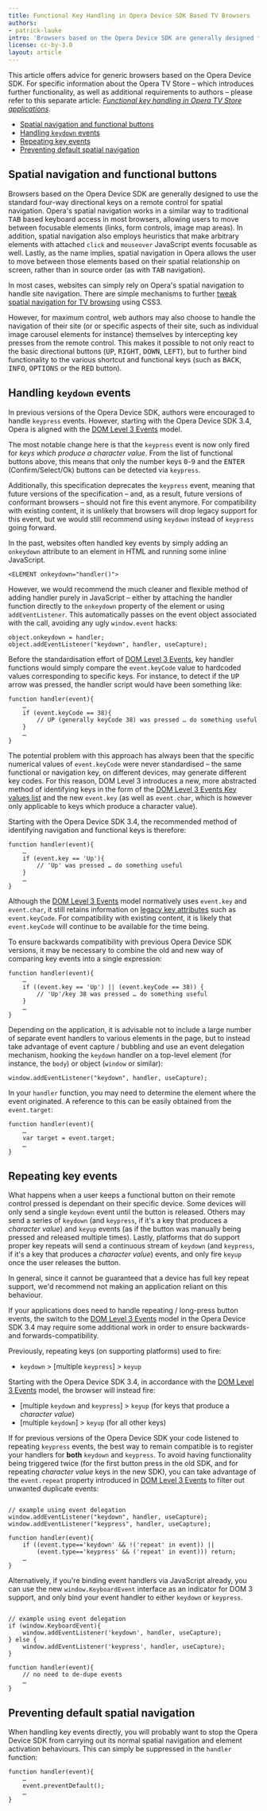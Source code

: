 ```yaml
---
title: Functional Key Handling in Opera Device SDK Based TV Browsers
authors:
- patrick-lauke
intro: 'Browsers based on the Opera Device SDK are generally designed to use the standard four-way directional keys on a remote control for spatial navigation. Websites specifically aimed at TV browsing can directly handle navigation and the use of functional keys through key events. This article outlines some possible approaches, particularly in light of the new DOM Level 3 Events model introduced in the Opera Device SDK 3.4.'
license: cc-by-3.0
layout: article
---
```

<div class="note">
<p>This article offers advice for generic browsers based on the Opera Device SDK. For specific information about the Opera TV Store – which introduces further functionality, as well as additional requirements to authors – please refer to this separate article: <a href="http://dev.opera.com/articles/view/functional-key-handling-in-opera-tv-store-applications/"><cite>Functional key handling in Opera TV Store applications</cite></a>.</p>
</div>

<ul class="toc">
<li><a href="#spatial-functional">Spatial navigation and functional buttons</a></li>
<li><a href="#handling-keydown">Handling <code>keydown</code> events</a>
<li><a href="#repeat">Repeating key events</a></li>
<li><a href="#prevent-default">Preventing default spatial navigation</a></li>
</ul>

<h2 id="spatial-functional">Spatial navigation and functional buttons</h2>

<p>Browsers based on the Opera Device SDK are generally designed to use the standard four-way directional keys on a remote control for spatial navigation. Opera's spatial navigation works in a similar way to traditional <kbd>TAB</kbd> based keyboard access in most browsers, allowing users to move between focusable elements (links, form controls, image map areas). In addition, spatial navigation also employs heuristics that make arbitrary elements with attached <code>click</code> and <code>mouseover</code> JavaScript events focusable as well. Lastly, as the name implies, spatial navigation in Opera allows the user to move between those elements based on their spatial relationship on screen, rather than in source order (as with <kbd>TAB</kbd> navigation).</p>
<p>In most cases, websites can simply rely on Opera's spatial navigation to handle site navigation. There are simple mechanisms to further <a href="http://dev.opera.com/articles/view/tweaking-spatial-navigation-for-tv-browsing/">tweak spatial navigation for TV browsing</a> using CSS3.</p>
<p>However, for maximum control, web authors may also choose to handle the navigation of their site (or or specific aspects of their site, such as individual image carousel elements for instance) themselves by intercepting key presses from the remote control. This makes it possible to not only react to the basic directional buttons (<kbd>UP</kbd>, <kbd>RIGHT</kbd>, <kbd>DOWN</kbd>, <kbd>LEFT</kbd>), but to further bind functionality to the various shortcut and functional keys (such as <kbd>BACK</kbd>, <kbd>INFO</kbd>, <kbd>OPTIONS</kbd> or the <kbd>RED</kbd> button).</p>

<h2 id="handling-keydown">Handling <code>keydown</code> events</h2>

<div class="note">
<p>In previous versions of the Opera Device SDK, authors were encouraged to handle <code>keypress</code> events. However, starting with the Opera Device SDK 3.4, Opera is aligned with the <a href="http://www.w3.org/TR/DOM-Level-3-Events/#events-keyboard-event-order">DOM Level 3 Events</a> model.</p>
<p>The most notable change here is that the <code>keypress</code> event is now only fired for <em>keys which produce a character value</em>. From the list of functional buttons above, this means that only the number keys <kbd>0</kbd>-<kbd>9</kbd> and the <kbd>ENTER</kbd> (Confirm/Select/Ok) buttons can be detected via <code>keypress</code>.</p>
<p>Additionally, this specification deprecates the <code>keypress</code> event, meaning that future versions of the specification – and, as a result, future versions of conformant browsers – should not fire this event anymore. For compatibility with existing content, it is unlikely that browsers will drop legacy support for this event, but we would still recommend using <code>keydown</code> instead of <code>keypress</code> going forward.</p>
</div>

<p>In the past, websites often handled key events by simply adding an <code>onkeydown</code> attribute to an element in HTML and running some inline JavaScript.</p>

<pre><code>&lt;ELEMENT onkeydown="handler()"&gt;</code></pre>

<p>However, we would recommend the much cleaner and flexible method of adding handler purely in JavaScript – either by attaching the handler function directly to the <code>onkeydown</code> property of the element or using <code>addEventListener</code>. This automatically passes on the event object associated with the call, avoiding any ugly <code>window.event</code> hacks:</p>

<pre><code>object.onkeydown = handler;
object.addEventListener("keydown", handler, useCapture);</code></pre>

<p>Before the standardisation effort of <a href="http://www.w3.org/TR/DOM-Level-3-Events/#events-keyboard-event-order">DOM Level 3 Events</a>, key handler functions would simply compare the <code>event.keyCode</code> value to hardcoded values corresponding to specific keys. For instance, to detect if the <kbd>UP</kbd> arrow was pressed, the handler script would have been something like:</p>

<pre><code>function handler(event){
    …
    if (event.keyCode == 38){
        // UP (generally keyCode 38) was pressed … do something useful
    }
    …
}</code></pre>

<p>The potential problem with this approach has always been that the specific numerical values of <code>event.keyCode</code> were never standardised – the same functional or navigation key, on different devices, may generate different key codes. For this reason, DOM Level 3 introduces a new, more abstracted method of identifying keys in the form of the <a href="http://www.w3.org/TR/DOM-Level-3-Events/#key-values-list">DOM Level 3 Events Key values list</a> and the new <code>event.key</code> (as well as <code>event.char</code>, which is however only applicable to keys which produce a character value).</p>

<p>Starting with the Opera Device SDK 3.4, the recommended method of identifying navigation and functional keys is therefore:</p>

<pre><code>function handler(event){
    …
    if (event.key == 'Up'){
        // 'Up' was pressed … do something useful
    }
    …
}</code></pre>

<p class="note">Although the <a href="http://www.w3.org/TR/DOM-Level-3-Events/#events-keyboard-event-order">DOM Level 3 Events</a> model normatively uses <code>event.key</code> and <code>event.char</code>, it still retains information on <a href="http://www.w3.org/TR/DOM-Level-3-Events/#legacy-key-attributes">legacy key attributes</a> such as <code>event.keyCode</code>. For compatibility with existing content, it is likely that <code>event.keyCode</code> will continue to be available for the time being.</p>

<p>To ensure backwards compatibility with previous Opera Device SDK versions, it may be necessary to combine the old and new way of comparing key events into a single expression:</p>

<pre><code>function handler(event){
    …
    if ((event.key == 'Up') || (event.keyCode == 38)) {
        // 'Up'/key 38 was pressed … do something useful
    }
    …
}</code></pre>

<p>Depending on the application, it is advisable not to include a large number of separate event handlers to various elements in the page, but to instead take advantage of event capture / bubbling and use an event delegation mechanism, hooking the <code>keydown</code> handler on a top-level element (for instance, the <code>body</code>) or object (<code>window</code> or similar):</p>

<pre><code>window.addEventListener("keydown", handler, useCapture);</code></pre>

<p>In your <code>handler</code> function, you may need to determine the element where the event originated. A reference to this can be easily obtained from the <code>event.target</code>:</p>

<pre><code>function handler(event){
    …
    var target = event.target;
    …
}</code></pre>

<h2 id="repeat">Repeating key events</h2>

<p>What happens when a user keeps a functional button on their remote control pressed is dependant on their specific device. Some devices will only send a single <code>keydown</code> event until the button is released. Others may send a series of <code>keydown</code> (and <code>keypress</code>, if it's a key that produces a <em>character value</em>) and <code>keyup</code> events (as if the button was manually being pressed and released multiple times). Lastly, platforms that do support proper key repeats will send a continuous stream of <code>keydown</code> (and <code>keypress</code>, if it's a key that produces a <em>character value</em>) events, and only fire <code>keyup</code> once the user releases the button.</p>

<p>In general, since it cannot be guaranteed that a device has full key repeat support, we'd recommend not making an application reliant on this behaviour.</p>

<p>If your applications does need to handle repeating / long-press button events, the switch to the <a href="http://www.w3.org/TR/DOM-Level-3-Events/#events-keyboard-event-order">DOM Level 3 Events</a> model in the Opera Device SDK 3.4 may require some additional work in order to ensure backwards- and forwards-compatibility.</p>

<p>Previously, repeating keys (on supporting platforms) used to fire:</p>
<ul>
<li><code>keydown</code> &gt; [multiple <code>keypress</code>] &gt; <code>keyup</code></li>
</ul>

<p>Starting with the Opera Device SDK 3.4, in accordance with the <a href="http://www.w3.org/TR/DOM-Level-3-Events/#events-keyboard-event-order">DOM Level 3 Events</a> model, the browser will instead fire:</p>

<ul>
<li>[multiple <code>keydown</code> and <code>keypress</code>] &gt; <code>keyup</code> (for keys that produce a <em>character value</em>)</li>
<li>[multiple <code>keydown</code>] &gt; <code>keyup</code> (for all other keys)</li>
</ul>

<p>If for previous versions of the Opera Device SDK your code listened to repeating <code>keypress</code> events, the best way to remain compatible is to register your handlers for <strong>both</strong> <code>keydown</code> and <code>keypress</code>. To avoid having functionality being triggered twice (for the first button press in the old SDK, and for repeating <em>character value</em> keys in the new SDK), you can take advantage of the <code>event.repeat</code> property introduced in <a href="http://www.w3.org/TR/DOM-Level-3-Events/#events-keyboard-event-order">DOM Level 3 Events</a> to filter out unwanted duplicate events:</p>

<pre><code>
// example using event delegation
window.addEventListener("keydown", handler, useCapture);
window.addEventListener("keypress", handler, useCapture);

function handler(event){
    if ((event.type=='keydown' &amp;&amp; !('repeat' in event)) ||
        (event.type=='keypress' &amp;&amp; ('repeat' in event))) return;
    …
}
</code></pre>

<p>Alternatively, if you're binding event handlers via JavaScript already, you can use the new <code>window.KeyboardEvent</code> interface as an indicator for DOM 3 support, and only bind your event handler to either <code>keydown</code> or <code>keypress</code>.</p>

<pre><code>
// example using event delegation
if (window.KeyboardEvent){
    window.addEventListener('keydown', handler, useCapture);
} else {
    window.addEventListener('keypress', handler, useCapture);
}

function handler(event){
    // no need to de-dupe events
    …
}
</code></pre>

<h2 id="prevent-default">Preventing default spatial navigation</h2>

<p>When handling key events directly, you will probably want to stop the Opera Device SDK from carrying out its normal spatial navigation and element activation behaviours. This can simply be suppressed in the <code>handler</code> function:</p>

<pre><code>function handler(event){
    …
    event.preventDefault();
    …
}</code></pre>
